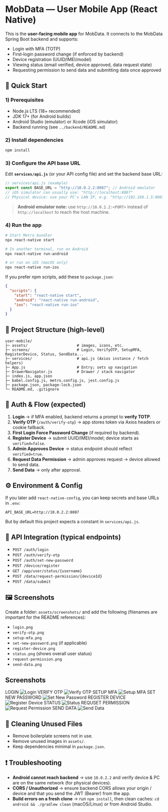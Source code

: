 # MobData — User Mobile App (React Native)

This is the **user-facing mobile app** for MobData. It connects to the MobData Spring Boot backend and supports:
- Login with MFA (TOTP)
- First‑login password change (if enforced by backend)
- Device registration (UUID/IMEI/model)
- Viewing status (email verified, device approved, data request state)
- Requesting permission to send data and submitting data once approved

## 🚀 Quick Start

### 1) Prerequisites
- Node.js LTS (18+ recommended)
- JDK 17+ (for Android builds)
- Android Studio (emulator) or Xcode (iOS simulator)
- Backend running (see `../backend/README.md`)

### 2) Install dependencies
```bash
npm install
```

### 3) Configure the API base URL
Edit **`services/api.js`** (or your API config file) and set the backend base URL:

```js
// services/api.js (example)
export const BASE_URL = "http://10.0.2.2:8087"; // Android emulator
// iOS simulator can usually use: "http://localhost:8087"
// Physical device: use your PC's LAN IP, e.g. "http://192.168.1.5:8087"
```

> **Android emulator note:** use `http://10.0.2.2:<PORT>` instead of `http://localhost` to reach the host machine.

### 4) Run the app
```bash
# Start Metro bundler
npx react-native start

# In another terminal, run on Android
npx react-native run-android

# or run on iOS (macOS only)
npx react-native run-ios
```

If you prefer npm scripts, add these to `package.json`:
```json
{
  "scripts": {
    "start": "react-native start",
    "android": "react-native run-android",
    "ios": "react-native run-ios"
  }
}
```

## 📁 Project Structure (high-level)
```
user-mobile/
├─ assets/                      # images, icons, etc.
├─ screens/                     # Login, VerifyOTP, SetupMFA, RegisterDevice, Status, SendData...
├─ services/                    # api.js (Axios instance / fetch helpers)
├─ App.js                       # Entry; sets up navigation
├─ DrawerNavigator.js           # Drawer / stack navigator
├─ index.js, app.json
├─ babel.config.js, metro.config.js, jest.config.js
├─ package.json, package-lock.json
└─ README.md, .gitignore
```

## 🔐 Auth & Flow (expected)
1. **Login** → if MFA enabled, backend returns a prompt to **verify TOTP**.
2. **Verify OTP** (`/auth/verify-otp`) → app stores token via Axios headers or cookie fallback.
3. **First Login Force Password Change** (if required by backend).
4. **Register Device** → submit UUID/IMEI/model; device starts as `verified=false`.
5. **Admin Approves Device** → status endpoint should reflect `verified=true`.
6. **Request Data Permission** → admin approves request → device allowed to send data.
7. **Send Data** → only after approval.

## ⚙️ Environment & Config
If you later add `react-native-config`, you can keep secrets and base URLs in `.env`:
```
API_BASE_URL=http://10.0.2.2:8087
```
But by default this project expects a constant in `services/api.js`.

## 🧪 API Integration (typical endpoints)
- `POST /auth/login`
- `POST /auth/verify-otp`
- `POST /auth/set-new-password`
- `POST /device/register`
- `GET /app/user/status/{username}`
- `POST /data/request-permission/{deviceId}`
- `POST /data/submit`

## 🖼️ Screenshots

Create a folder: `assets/screenshots/` and add the following (filenames are important for the README references):
- `login.png`
- `verify-otp.png`
- `setup-mfa.png`
- `set-new-password.png` (if applicable)
- `register-device.png`
- `status.png` (shows overall user status)
- `request-permission.png`
- `send-data.png`

## Screenshots
LOGIN
![Login](assets/screenshots/login.png)
VERIFY OTP
![Verify OTP](assets/screenshots/verify-otp.png)
SETUP MFA
![Setup MFA](assets/screenshots/setup-mfa.png)
SET NEW PASSWORD
![Set New Password](assets/screenshots/set-new-password.png)
REGISTER DEVICE
![Register Device](assets/screenshots/register-device.png)
STATUS
![Status](assets/screenshots/status.png)
REQUSET PERMISSION
![Request Permission](assets/screenshots/request-permission.png)
SEND DATA
![Send Data](assets/screenshots/send-data.png)


## 🧹 Cleaning Unused Files
- Remove boilerplate screens not in use.
- Remove unused images in `assets/`.
- Keep dependencies minimal in `package.json`.

## ❗ Troubleshooting
- **Android cannot reach backend** → use `10.0.2.2` and verify device & PC are on the same network (for physical devices).
- **CORS / Unauthorized** → ensure backend CORS allows your origin / device and that you send the JWT (Bearer) from the app.
- **Build errors on a fresh clone** → run `npm install`, then clean caches: `cd android && ./gradlew clean` (macOS/Linux) or from Android Studio.


